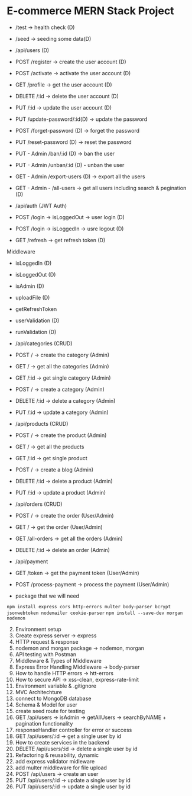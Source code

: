 # E-commerce MERN Stack Project

- /test -> health check (D)
- /seed -> seeding some data(D)

- /api/users (D)

- POST /register -> create the user account (D)
- POST /activate -> activate the user account (D)
- GET /profile -> get the user account (D)
- DELETE /:id -> delete the user account (D)
- PUT /:id -> update the user account (D)
- PUT /update-password/:id(D) -> update the password
- POST /forget-password (D) -> forget the password
- PUT /reset-password (D) -> reset the password
- PUT - Admin /ban/:id (D) -> ban the user
- PUT - Admin /unban/:id (D) - unban the user
- GET - Admin /export-users (D) -> export all the users
- GET - Admin - /all-users -> get all users including search & pegination (D)

- /api/auth (JWT Auth)

- POST /login -> isLoggedOut -> user login (D)
- POST /login -> isLoggedIn -> usre logout (D)
- GET /refresh -> get refresh token (D)

Middleware

- isLoggedIn (D)
- isLoggedOut (D)
- isAdmin (D)
- uploadFile (D)
- getRefreshToken
- userValidation (D)
- runValidation (D)

- /api/categories (CRUD)

- POST / -> create the category (Admin)
- GET / -> get all the categories (Admin)
- GET /:id -> get single category (Admin)
- POST / -> create a category (Admin)
- DELETE /:id -> delete a category (Admin)
- PUT /:id -> update a category (Admin)

- /api/products (CRUD)

- POST / -> create the product (Admin)
- GET / -> get all the products
- GET /:id -> get single product
- POST / -> create a blog (Admin)
- DELETE /:id -> delete a product (Admin)
- PUT /:id -> update a product (Admin)

- /api/orders (CRUD)

- POST / -> create the order (User/Admin)
- GET / -> get the order (User/Admin)
- GET /all-orders -> get all the orders (Admin)
- DELETE /:id -> delete an order (Admin)

- /api/payment

- GET /token -> get the payment token (User/Admin)
- POST /process-payment -> process the payment (User/Admin)

- package that we will need

`npm install express cors http-errors multer body-parser bcrypt jsonwebtoken nodemailer cookie-parser`
`npm install --save-dev morgan nodemon`

2. Environment setup
3. Create express server -> express
4. HTTP request & response
5. nodemon and morgan package -> nodemon, morgan
6. API testing with Postman
7. Middleware & Types of Middleware
8. Express Error Handling Middleware -> body-parser
9. How to handle HTTP errors -> htt-errors
10. How to secure API -> xss-clean, express-rate-limit
11. Environment variable & .gitignore
12. MVC Architechture
13. connect to MongoDB database
14. Schema & Model for user
15. create seed route for testing
16. GET /api/users -> isAdmin -> getAllUsers ->
    searchByNAME + pagination functionality
17. responseHandler controller for error or success
18. GET /api/users/:id -> get a single user by id
19. How to create services in the backend
20. DELETE /api/users/:id -> delete a single user by id
21. Refactoring & reusability, dynamic
22. add express validator midleware
23. add multer middleware for file upload
24. POST /api/users -> create an user
25. PUT /api/users/:id -> update a single user by id
26. PUT /api/users/:id -> update a single user by id

